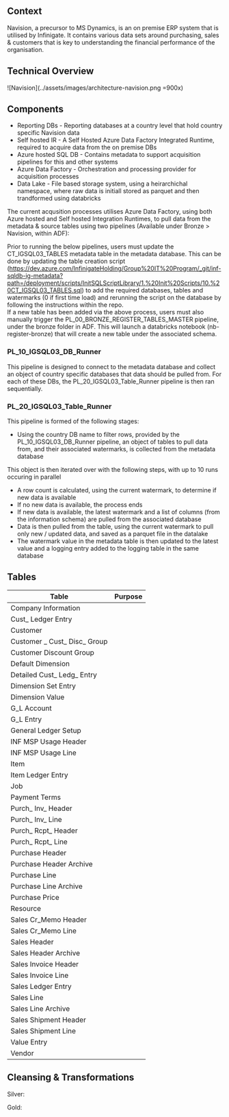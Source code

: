## Context

Navision, a precursor to MS Dynamics, is an on premise ERP system that is utilised by Infinigate. It contains various data sets around purchasing, sales & customers that is key to understanding the financial performance of the organisation.  

## Technical Overview
![Navision](../assets/images/architecture-navision.png =900x)

## Components

- Reporting DBs - Reporting databases at a country level that hold country specific Navision data
- Self hosted IR - A Self Hosted Azure Data Factory Integrated Runtime, required to acquire data from the on premise DBs
- Azure hosted SQL DB - Contains metadata to support acquisition pipelines for this and other systems
- Azure Data Factory - Orchestration and processing provider for acquisition processes
- Data Lake - File based storage system, using a heirarchichal namespace, where raw data is initiall stored as parquet and then trandformed using databricks


The current acqusition processes utilises Azure Data Factory, using both Azure hosted and Self hosted Integration Runtimes, to pull data from the metadata & source tables using two pipelines (Available under Bronze > Navision, within ADF):

Prior to running the below pipelines, users must update the CT_IGSQL03_TABLES metadata table in the metadata database. This can be done by updating the table creation script (https://dev.azure.com/InfinigateHolding/Group%20IT%20Program/_git/inf-sqldb-ig-metadata?path=/deployment/scripts/InitSQLScriptLibrary/1.%20Init%20Scripts/10.%20CT_IGSQL03_TABLES.sql) to add the required databases, tables and watermarks (0 if first time load) and rerunning the script on the database by following the instructions within the repo.  
If a new table has been added via the above process, users must also manually trigger the PL_00_BRONZE_REGISTER_TABLES_MASTER pipeline, under the bronze folder in ADF. This will launch a databricks notebook (nb-register-bronze) that will create a new table under the associated schema.

### PL_10_IGSQL03_DB_Runner
This pipeline is designed to connect to the metadata database and collect an object of country specific databases that data should be pulled from. For each of these DBs, the PL_20_IGSQL03_Table_Runner pipeline is then ran sequentially.

### PL_20_IGSQL03_Table_Runner

This pipeline is formed of the following stages:
- Using the country DB name to filter rows, provided by the PL_10_IGSQL03_DB_Runner pipeline, an object of tables to pull data from, and their associated watermarks, is collected from the metadata database

This object is then iterated over with the following steps, with up to 10 runs occuring in parallel
- A row count is calculated, using the current watermark, to determine if new data is available
- If no new data is available, the process ends
- If new data is available, the latest watermark and a list of columns (from the information schema) are pulled from the associated database
- Data is then pulled from the table, using the current watermark to pull only new / updated data, and saved as a parquet file in the datalake
- The watermark value in the metadata table is then updated to the latest value and a logging entry added to the logging table in the same database


## Tables

|Table  | Purpose |
|--|--|
|Company Information| |  
|Cust_ Ledger Entry| |  
|Customer| |  
|Customer _ Cust_ Disc_ Group| |  
|Customer Discount Group| |  
|Default Dimension| |  
|Detailed Cust_ Ledg_ Entry| |  
|Dimension Set Entry| |  
|Dimension Value| |  
|G_L Account| |  
|G_L Entry| |  
|General Ledger Setup| |  
|INF MSP Usage Header| |  
|INF MSP Usage Line| |  
|Item| |  
|Item Ledger Entry| |  
|Job| |  
|Payment Terms| |  
|Purch_ Inv_ Header| |  
|Purch_ Inv_ Line| |  
|Purch_ Rcpt_ Header| |  
|Purch_ Rcpt_ Line| |  
|Purchase Header| |  
|Purchase Header Archive| |  
|Purchase Line| |  
|Purchase Line Archive| |  
|Purchase Price| |  
|Resource| |  
|Sales Cr_Memo Header| |  
|Sales Cr_Memo Line| |  
|Sales Header| |  
|Sales Header Archive| |  
|Sales Invoice Header| |  
|Sales Invoice Line| |  
|Sales Ledger Entry| |  
|Sales Line| |  
|Sales Line Archive| |  
|Sales Shipment Header| |  
|Sales Shipment Line| |  
|Value Entry| |  
|Vendor| | 

 
## Cleansing & Transformations

Silver:  


Gold:  